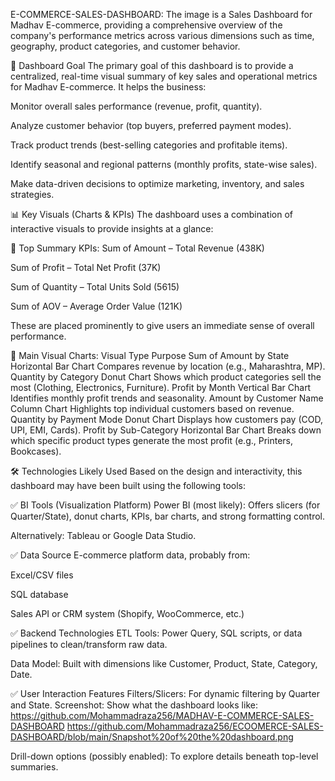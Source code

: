  E-COMMERCE-SALES-DASHBOARD:
 The image is a Sales Dashboard for Madhav E-commerce, providing a comprehensive overview of the company's performance metrics across various dimensions such as time, geography, product categories, and customer behavior.

🎯 Dashboard Goal
The primary goal of this dashboard is to provide a centralized, real-time visual summary of key sales and operational metrics for Madhav E-commerce. It helps the business:

Monitor overall sales performance (revenue, profit, quantity).

Analyze customer behavior (top buyers, preferred payment modes).

Track product trends (best-selling categories and profitable items).

Identify seasonal and regional patterns (monthly profits, state-wise sales).

Make data-driven decisions to optimize marketing, inventory, and sales strategies.

📊 Key Visuals (Charts & KPIs)
The dashboard uses a combination of interactive visuals to provide insights at a glance:

🔹 Top Summary KPIs:
Sum of Amount – Total Revenue (438K)

Sum of Profit – Total Net Profit (37K)

Sum of Quantity – Total Units Sold (5615)

Sum of AOV – Average Order Value (121K)

These are placed prominently to give users an immediate sense of overall performance.

🔹 Main Visual Charts:
Visual	Type	Purpose
Sum of Amount by State	Horizontal Bar Chart	Compares revenue by location (e.g., Maharashtra, MP).
Quantity by Category	Donut Chart	Shows which product categories sell the most (Clothing, Electronics, Furniture).
Profit by Month	Vertical Bar Chart	Identifies monthly profit trends and seasonality.
Amount by Customer Name	Column Chart	Highlights top individual customers based on revenue.
Quantity by Payment Mode	Donut Chart	Displays how customers pay (COD, UPI, EMI, Cards).
Profit by Sub-Category	Horizontal Bar Chart	Breaks down which specific product types generate the most profit (e.g., Printers, Bookcases).

🛠️ Technologies Likely Used
Based on the design and interactivity, this dashboard may have been built using the following tools:

✅ BI Tools (Visualization Platform)
Power BI (most likely): Offers slicers (for Quarter/State), donut charts, KPIs, bar charts, and strong formatting control.

Alternatively: Tableau or Google Data Studio.

✅ Data Source
E-commerce platform data, probably from:

Excel/CSV files

SQL database

Sales API or CRM system (Shopify, WooCommerce, etc.)

✅ Backend Technologies
ETL Tools: Power Query, SQL scripts, or data pipelines to clean/transform raw data.

Data Model: Built with dimensions like Customer, Product, State, Category, Date.

✅ User Interaction Features
Filters/Slicers: For dynamic filtering by Quarter and State.
Screenshot:
Show what the dashboard looks like: https://github.com/Mohammadraza256/MADHAV-E-COMMERCE-SALES-DASHBOARD
https://github.com/Mohammadraza256/ECOOMERCE-SALES-DASHBOARD/blob/main/Snapshot%20of%20the%20dashboard.png

Drill-down options (possibly enabled): To explore details beneath top-level summaries.
